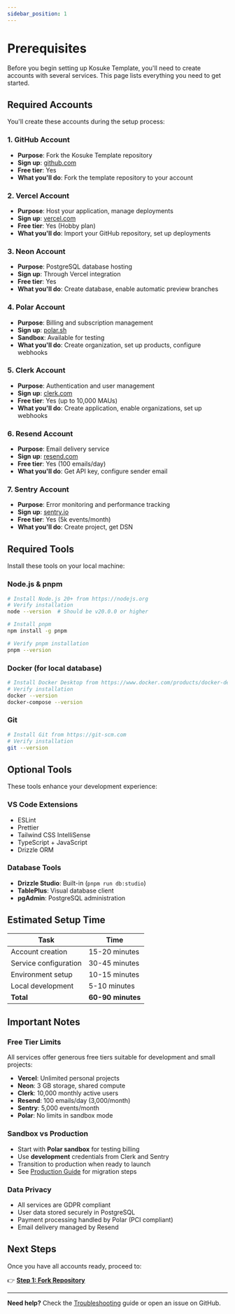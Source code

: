 ```yaml
---
sidebar_position: 1
---
```


# Prerequisites

Before you begin setting up Kosuke Template, you'll need to create accounts with several services. This page lists everything you need to get started.

## Required Accounts

You'll create these accounts during the setup process:

### 1. GitHub Account

- **Purpose**: Fork the Kosuke Template repository
- **Sign up**: [github.com](https://github.com)
- **Free tier**: Yes
- **What you'll do**: Fork the template repository to your account

### 2. Vercel Account

- **Purpose**: Host your application, manage deployments
- **Sign up**: [vercel.com](https://vercel.com)
- **Free tier**: Yes (Hobby plan)
- **What you'll do**: Import your GitHub repository, set up deployments

### 3. Neon Account

- **Purpose**: PostgreSQL database hosting
- **Sign up**: Through Vercel integration
- **Free tier**: Yes
- **What you'll do**: Create database, enable automatic preview branches

### 4. Polar Account

- **Purpose**: Billing and subscription management
- **Sign up**: [polar.sh](https://polar.sh)
- **Sandbox**: Available for testing
- **What you'll do**: Create organization, set up products, configure webhooks

### 5. Clerk Account

- **Purpose**: Authentication and user management
- **Sign up**: [clerk.com](https://clerk.com)
- **Free tier**: Yes (up to 10,000 MAUs)
- **What you'll do**: Create application, enable organizations, set up webhooks

### 6. Resend Account

- **Purpose**: Email delivery service
- **Sign up**: [resend.com](https://resend.com)
- **Free tier**: Yes (100 emails/day)
- **What you'll do**: Get API key, configure sender email

### 7. Sentry Account

- **Purpose**: Error monitoring and performance tracking
- **Sign up**: [sentry.io](https://sentry.io)
- **Free tier**: Yes (5k events/month)
- **What you'll do**: Create project, get DSN

## Required Tools

Install these tools on your local machine:

### Node.js & pnpm

```bash
# Install Node.js 20+ from https://nodejs.org
# Verify installation
node --version  # Should be v20.0.0 or higher

# Install pnpm
npm install -g pnpm

# Verify pnpm installation
pnpm --version
```

### Docker (for local database)

```bash
# Install Docker Desktop from https://www.docker.com/products/docker-desktop
# Verify installation
docker --version
docker-compose --version
```

### Git

```bash
# Install Git from https://git-scm.com
# Verify installation
git --version
```

## Optional Tools

These tools enhance your development experience:

### VS Code Extensions

- ESLint
- Prettier
- Tailwind CSS IntelliSense
- TypeScript + JavaScript
- Drizzle ORM

### Database Tools

- **Drizzle Studio**: Built-in (`pnpm run db:studio`)
- **TablePlus**: Visual database client
- **pgAdmin**: PostgreSQL administration

## Estimated Setup Time

| Task                  | Time              |
| --------------------- | ----------------- |
| Account creation      | 15-20 minutes     |
| Service configuration | 30-45 minutes     |
| Environment setup     | 10-15 minutes     |
| Local development     | 5-10 minutes      |
| **Total**             | **60-90 minutes** |

## Important Notes

### Free Tier Limits

All services offer generous free tiers suitable for development and small projects:

- **Vercel**: Unlimited personal projects
- **Neon**: 3 GB storage, shared compute
- **Clerk**: 10,000 monthly active users
- **Resend**: 100 emails/day (3,000/month)
- **Sentry**: 5,000 events/month
- **Polar**: No limits in sandbox mode

### Sandbox vs Production

- Start with **Polar sandbox** for testing billing
- Use **development** credentials from Clerk and Sentry
- Transition to production when ready to launch
- See [Production Guide](../production/checklist) for migration steps

### Data Privacy

- All services are GDPR compliant
- User data stored securely in PostgreSQL
- Payment processing handled by Polar (PCI compliant)
- Email delivery managed by Resend

## Next Steps

Once you have all accounts ready, proceed to:

👉 **[Step 1: Fork Repository](./01-github-fork.md)**

---

**Need help?** Check the [Troubleshooting](../reference/troubleshooting) guide or open an issue on GitHub.
